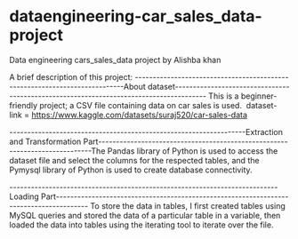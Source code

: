 # dataengineering-car_sales_data-project
Data engineering cars_sales_data project by Alishba khan  

A brief description of this project:
---------------------------------------------------------------------------About dataset---------------------------------------------------------------------------------------
This is a beginner-friendly project; a CSV file containing data on car sales is used. 
dataset-link = https://www.kaggle.com/datasets/suraj520/car-sales-data

------------------------------------------------------------------Extraction and Transformation Part----------------------------------------------------------------------------The Pandas library of Python is used to access the dataset file and select the columns for the respected tables, and the Pymysql library of Python is used to create database connectivity. 

---------------------------------------------------------------------------Loading Part---------------------------------------------------------------------------------------
To store the data in tables, I first created tables using MySQL queries and stored the data of a particular table in a variable, then loaded the data into tables using the iterating tool to iterate over the file.
